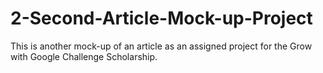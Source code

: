# 2-Second-Article-Mock-up-Project
This is another mock-up of an article as an assigned project for the Grow with Google Challenge Scholarship.
